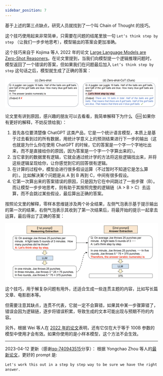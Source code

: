 ```yaml
---
sidebar_position: 7
---
```

<head>
  <script defer="defer" src="https://embed.trydyno.com/embedder.js"></script>
  <link href="https://embed.trydyno.com/embedder.css" rel="stylesheet" />
</head>


基于上述的第三点缺点，研究人员就找到了一个叫 Chain of Thought 的技巧。

这个技巧使用起来非常简单，只需要在问题的结尾里放一句 `Let‘s think step by step` （让我们一步步地思考），模型输出的答案会更加准确。

这个技巧来自于 Kojima 等人 2022 年的论文 [Large Language Models are Zero-Shot Reasoners](https://arxiv.org/abs/2205.11916)。在论文里提到，当我们向模型提一个逻辑推理问题时，模型返回了一个错误的答案，但如果我们在问题最后加入 `Let‘s think step by step` 这句话之后，模型就生成了正确的答案：

![ZeroShotChainOfThought001.png](./assets/ZeroShotChainOfThought001.png)

论文里有讲到原因，感兴趣的朋友可以去看看，我简单解释下为什么（🆘 如果你有更好的解释，不妨反馈给我）：

1. 首先各位要清楚像 ChatGPT 这类产品，它是一个统计语言模型，本质上是基于过去看到过的所有数据，用统计学意义上的预测结果进行下一步的输出（这也就是为什么你在使用 ChatGPT 的时候，它的答案是一个字一个字地吐出来，而不是直接给你的原因，因为答案是一个字一个字算出来的）。
2. 当它拿到的数据里有逻辑，它就会通过统计学的方法将这些逻辑找出来，并将这些逻辑呈现给你，让你感觉到它的回答很有逻辑。
3. 在计算的过程中，模型会进行很多假设运算（不过暂时不知道它是怎么算的）。比如解决某个问题是从 A 到 B 再到 C，中间有很多假设。
4. 它第一次算出来的答案错误的原因，只是因为它在中间跳过了一些步骤（B）。而让模型一步步地思考，则有助于其按照完整的逻辑链（A > B > C）去运算，而不会跳过某些假设，最后算出正确的答案。

按照论文里的解释，零样本思维链涉及两个补全结果，左侧气泡表示基于提示输出的第一次的结果，右侧气泡表示其收到了第一次结果后，将最开始的提示一起拿去运算，最后得出了正确的答案：

![ZeroShotChainOfThought002.png](./assets/ZeroShotChainOfThought002.png)

这个技巧，用于解复杂问题有用外，还适合生成一些连贯主题的内容，比如写长篇文章、电影剧本等。

但需要注意其缺点，连贯不代表，它就一定不会算错，如果其中某一步骤算错了，错误会因为逻辑链，逐步将错误积累，导致生成的文本可能出现与预期不符的内容。

另外，根据 Wei 等人在 [2022 年的论文](https://arxiv.org/pdf/2201.11903.pdf)表明，还有它仅在大于等于 100B 参数的模型中使用才会有效。如果你使用的是小样本模型，这个方法不会生效。

---

2023-04-12 更新（感谢[qq-740943515](https://github.com/qq-740943515)分享）：
根据 Yongchao Zhou 等人的[最新论文](https://sites.google.com/view/automatic-prompt-engineer)，更好的 prompt 是:
```
Let's work this out in a step by step way to be sure we have the right answer.
```

